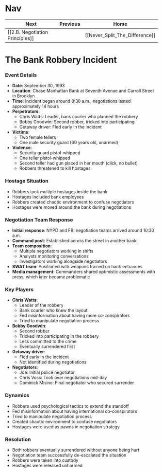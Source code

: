 # Nav 

| Next                                | Previous | Home                           |
| ----------------------------------- | -------- | ------------------------------ |
| [[2.B. Negotiation Principles]] |          | [[Never_Split_The_Difference]] |
# The Bank Robbery Incident


### Event Details
- **Date**: September 30, 1993
- **Location**: Chase Manhattan Bank at Seventh Avenue and Carroll Street in Brooklyn
- **Time**: Incident began around 8:30 a.m., negotiations lasted approximately 14 hours
- **Perpetrators**: 
  - Chris Watts: Leader, bank courier who planned the robbery
  - Bobby Goodwin: Second robber, tricked into participating
  - Getaway driver: Fled early in the incident
- **Victims**:
  - Two female tellers
  - One male security guard (60 years old, unarmed)
- **Violence**:
  - Security guard pistol-whipped
  - One teller pistol-whipped
  - Second teller had gun placed in her mouth (click, no bullet)
  - Robbers threatened to kill hostages

### Hostage Situation
- Robbers took multiple hostages inside the bank
- Hostages included bank employees
- Robbers created chaotic environment to confuse negotiators
- Hostages were moved around the bank during negotiations

### Negotiation Team Response
- **Initial response**: NYPD and FBI negotiation teams arrived around 10:30 a.m.
- **Command post**: Established across the street in another bank
- **Team composition**:
  - Multiple negotiators working in shifts
  - Analysts monitoring conversations
  - Investigators working alongside negotiators
- **SWAT team**: Positioned with weapons trained on bank entrances
- **Media management**: Commanders shared optimistic assessments with press, which later became problematic

### Key Players
- **Chris Watts**:
  - Leader of the robbery
  - Bank courier who knew the layout
  - Fed misinformation about having more co-conspirators
  - Tried to manipulate negotiation process
- **Bobby Goodwin**:
  - Second robber
  - Tricked into participating in the robbery
  - Less committed to the crime
  - Eventually surrendered first
- **Getaway driver**:
  - Fled early in the incident
  - Not identified during negotiations
- **Negotiators**:
  - Joe: Initial police negotiator
  - Chris Voss: Took over negotiations mid-day
  - Dominick Misino: Final negotiator who secured surrender

### Dynamics
- Robbers used psychological tactics to extend the standoff
- Fed misinformation about having international co-conspirators
- Tried to manipulate negotiation process
- Created chaotic environment to confuse negotiators
- Hostages were used as pawns in negotiation strategy

### Resolution
- Both robbers eventually surrendered without anyone being hurt
- Negotiation team successfully de-escalated the situation
- Robbers were taken into custody
- Hostages were released unharmed